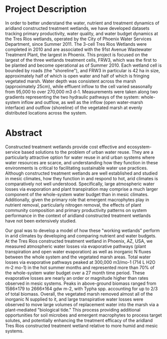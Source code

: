 # Project Description

In order to better understand the water, nutrient and treatment dynamics of aridland constructed treatment wetlands, we have developed datasets tracking primary productivity, water quality, and water budget dynamics at the Tres Rios wetlands, operated by the City of Phoenix Water Services Department, since Summer 2011. The 3-cell Tres Rios Wetlands were completed in 2010 and are associated with the 91st Avenue Wastewater Treatment Plant, the largest in Phoenix. This project is focused on the largest of the three wetlands treatment cells, FRW3, which was the first to be planted and become operational as of Summer 2010. Each wetland cell is bounded by roads (the "shoreline"), and FRW3 in particular is 42 ha in size, approximately half of which is open water and half of which is fringing vegetated marsh. Water depth was consistent across the marsh (approximately 25cm), while effluent inflow to the cell varied seasonally from 95,000 to over 270,000 m3 d-1. Measurements were taken along two gradients representing the two hydraulic pathways of the system: whole-system inflow and outflow, as well as the inflow (open water-marsh interface) and outflow (shoreline) of the vegetated marsh at evenly distributed locations across the system.

# Abstract

Constructed treatment wetlands provide cost effective and ecosystem-service based solutions to the problem of urban water reuse. They are a particularly attractive option for water reuse in arid urban systems where water resources are scarce, and understanding how they function in these environments is critical to facilitating sustainable water use practices. Although constructed treatment wetlands are well established and studied in mesic climates, how they function in and respond to hot, arid climates is comparatively not well understood. Specifically, large atmospheric water losses via evaporation and plant transpiration may comprise a much larger component of the whole-system water budget than in mesic climates. Additionally, given the primary role that emergent macrophytes play in nutrient removal, particularly nitrogen removal, the effects of plant community composition and primary productivity patterns on system performance in the context of aridland constructed treatment wetlands have not been extensively studied. 

Our goal was to develop a model of how these "working wetlands" perform in arid climates by developing and comparing nutrient and water budgets. At the Tres Rios constructed treatment wetland in Phoenix, AZ, USA, we measured atmospheric water losses via evaporative pathways (plant transpiration and open water evaporation) as well as inorganic N fluxes between the whole system and the vegetated marsh areas. Total water losses via evaporative pathways peaked at 300,000 m3/mo-1 (714 L H2O m-2 mo-1) in the hot summer months and represented more than 70% of the whole-system water budget over a 27 month time period. These evaporative losses are nearly an order or magnitude higher than rates observed in mesic systems. Peaks in above-ground biomass ranged from 1586±179 to 2666±164 gdw m-2, with Typha spp. accounting for up to 2/3 of total biomass. Overall, the vegetated marsh removed almost all of the inorganic N supplied to it, and large transpirative water losses were observed to move large volumes of replacement water into the marsh via a plant-mediated "biological tide." This process providing additional opportunities for soil microbes and emergent macrophytes to process target solutes, and potentially enhancing the treatment efficacy of the aridland Tres Rios constructed treatment wetland relative to more humid and mesic systems.

